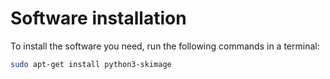 # Software installation

To install the software you need, run the following commands in a terminal:

```bash
sudo apt-get install python3-skimage
```
